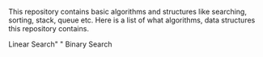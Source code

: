 This repository contains basic algorithms and structures like searching, sorting, stack, queue etc.
Here is a list of what algorithms, data structures this repository contains.

  Linear Search"                                                                                                                                                   "
  Binary Search
